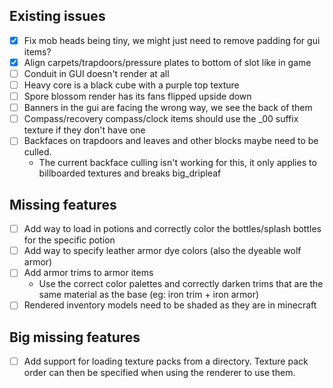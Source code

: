 ## Existing issues
- [x] Fix mob heads being tiny, we might just need to remove padding for gui items?
- [x] Align carpets/trapdoors/pressure plates to bottom of slot like in game
- [ ] Conduit in GUI doesn't render at all
- [ ] Heavy core is a black cube with a purple top texture
- [ ] Spore blossom render has its fans flipped upside down
- [ ] Banners in the gui are facing the wrong way, we see the back of them
- [ ] Compass/recovery compass/clock items should use the _00 suffix texture if they don't have one
- [ ] Backfaces on trapdoors and leaves and other blocks maybe need to be culled.
  - The current backface culling isn't working for this, it only applies to billboarded textures and breaks big_dripleaf

## Missing features
- [ ] Add way to load in potions and correctly color the bottles/splash bottles for the specific potion
- [ ] Add way to specify leather armor dye colors (also the dyeable wolf armor)
- [ ] Add armor trims to armor items
    - Use the correct color palettes and correctly darken trims that are the same material as the base (eg: iron trim + iron armor)
- [ ] Rendered inventory models need to be shaded as they are in minecraft

## Big missing features
- [ ] Add support for loading texture packs from a directory. Texture pack order can then be specified when using the renderer to use them.